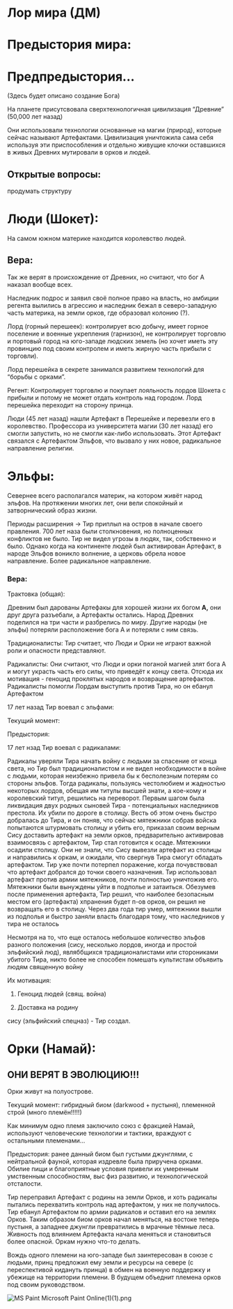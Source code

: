 # Лор мира (ДМ)

# Предыстория мира:

# Предпредыстория…

(Здесь будет описано создание Бога)

На планете присутсвовала сверхтехнологичная цивилизация “Древние” (50,000 лет назад)

Они использовали технологии основанные на магии (природ), которые сейчас называют Артефактами. Цивилизация уничтожила сама себя используя эти приспособления и отдельно живущие клочки оставшихся в живых Древних мутировали в орков и людей. 

## Открытые вопросы:

продумать структуру

# Люди (Шокет):

На самом южном материке находится королевство людей.

## Вера:

Так же верят в происхождение от Древних, но считают, что бог А наказал вообще всех.

Наследник подрос и заявил своё полное право на власть, но амбиции регента вылились в агрессию и наследник бежал в северо-западную часть материка, на земли орков, где образовал колонию (?).

Лорд (горный перешеек): контролирует всю добычу, имеет горное поселение и военные  укрепления (гарнизон), не контролирует торговлю и портовый город на юго-западе людских земель (но хочет иметь эту провинцию под своим контролем и иметь жирную часть прибыли с торговли). 

Лорд перешейка в секрете занимался развитием технологий для “борьбы с орками”.

Регент:  Контролирует торговлю и покупает лояльность лордов Шокета с прибыли и потому не может отдать контроль над городом. Лорд перешейка переходит на сторону принца. 

Люди (45 лет назад) нашли Артефакт в Перешейке и перевезли его в королевство. Профессора из университета магии (30 лет назад) его смогли запустить, но не смогли как-либо использовать. Этот Артефакт связался с Артефактом Эльфов, что вызвало у них новое, радикальное направление религии.

# Эльфы:

Севернее всего располагался материк, на котором живёт народ эльфов. На протяжении многих лет, они вели спокойный и затворнический образ жизни. 

Периоды расширения → Тир приплыл на остров в начале своего правления. 700 лет наза были столкновения, но полноценных конфликтов не было. Тир не видел угрозы в людях, так, собственно и было. Однако когда на континенте людей был активирован Артефакт, в народе Эльфов воникло волнение, а церковь обрела новое направление. Более радикальное направление.

### Вера:

Трактовка (общая):

Древним был дарованы Артефакы для хорошей жизни их богом **А,** они друг друга разъебали, а Артефакты остались. Народ Древних поделился на три части и разбрелись по миру. Другие народы (не эльфы) потеряли расположение бога А и потеряли с ним связь.

Традиционалисты: Тир считает, что Люди и Орки не играют важной роли и опасности представляют.

Радикалисты: Они считают, что Люди и орки поганой магией злят бога А и могут украсть часть его силы, что приведёт к концу света. Отсюда их мотивация - геноцид проклятых народов и возвращение артефактов. Радикалисты помогли Лордам выступить против Тира, но он ебанул Артефактом

17 лет назад Тир воевал с эльфами:

Текущий момент:

Предыстория: 

17 лет нзад Тир воевал с радикалами:

Радикалы уверяли Тира начать 
войну с людьми за спасение от конца света, но Тир был традиционалистом и
 не видел необходимости в войне с людьми, которая неизбежно привела бы к
 бесполезным потерям со стороны эльфов. Тогда радикалы, пользуясь 
честолюбием и жадностью некоторых лордов, обещая им титулы высшей знати,
 а кое-кому и королевский титул, решились на переворот. Первым шагом 
была ликвидация двух родных сыновей Тира - потенциальных наследников 
престола. Их убили по дороге в столицу. Весть об этом очень быстро 
добралась до Тира, и он поняв, что сейчас мятежники собрав войска 
попытаются штурмовать столицу и убить его, приказал своим верным Сису 
доставить артефакт на земли орков, предварительно активировав 
взаимосвязь с артефактом, Тир стал готовится к осаде. Мятежники осадили 
столицу. Они не знали, что Сису вывезли артефакт из столицы и 
направились к оркам, и ожидали, что свергнув Тира смогут обладать 
артефактом. Тир уже почти потерпел поражение, когда почувствовал что 
артефакт добрался до точки своего назначения. Тир использовал артефакт 
против армии мятежников, почти полностью уничтожив его. Мятежники были 
вынуждены уйти в подполье и затаиться. Обезумев после применения 
артефакта, Тир решил, что наиболее безопасным местом его (артефакта) 
хпранения будет п-ов орков, он решил не возвращать его в столицу. Через 
два года тир умер, мятежники вышли из подполья и быстро заняли власть 
благодаря тому, что наследников у тира не осталось

Несмотря на то, что еще осталось небольшое количество эльфов разного положения (сису, несколько лордов, иногда и простой эльфийский люд), являббщихся традиционалистами или сторониками убитого Тира, никто более не способен помешать культистам объявить людям священную войну 

Их мотивация: 

1) Геноцид людей (свящ. война)

2) Доставка на родину

сису (эльфийский спецназ) - Тир создал.

# Орки (Намай):

## ОНИ ВЕРЯТ В ЭВОЛЮЦИЮ!!!

Орки живут на полуострове. 

Текущий момент: гибридный биом (darkwood + пустыня), племенной строй (много племён!!!!!)

Как минимум одно племя заключило союз с фракцией Намай, используют человеческие технологии и тактики, враждуют с остальными племенами…

Предыстория: ранее данный биом был густыми джунглями, с нейтральной фауной, которая издревле была приручена орками. Обилие пищи и благоприятные условия привели их умеренным умственным способностям, выс физ развитию, и технологической отсталости. 

Тир переправил Артефакт с родины на земли Орков, и хоть радикалы пытались перехватить контроль над артефактом, у них не получилось. Тир ебанул Артефактом по армии радикалов и оставил его на землях Орков. Таким образом биом орков начал меняться, на востоке теперь пустыня, а западнее джунгли превратились в мрачные тёмные леса. Живность под влиянием Артефакта начала меняться и становиться более опасной. Оркам нужно что-то делать. 

Вождь одного племени на юго-западе был заинтересован в союзе с людьми, принц предложил ему земли и ресурсы на севере (с переспективой кидануть принца) в обмен на военную поддержку и убежище на территории племени. В будущем объеднит племена орков под своим руководством.

![MS Paint Microsoft Paint Online(1)(1).png](%D0%9B%D0%BE%D1%80%20%D0%BC%D0%B8%D1%80%D0%B0%20(%D0%94%D0%9C)%2081eeb8388012428890396c86e22f22c2/MS_Paint_Microsoft_Paint_Online(1)(1).png)